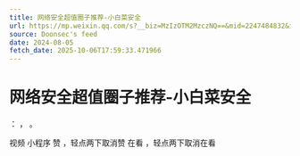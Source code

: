 ```yaml
---
title: 网络安全超值圈子推荐-小白菜安全
url: https://mp.weixin.qq.com/s?__biz=MzIzOTM2MzczNQ==&mid=2247484832&idx=2&sn=c55ace68b7dfffb23e2a23ca4057a70c
source: Doonsec's feed
date: 2024-08-05
fetch_date: 2025-10-06T17:59:33.471966
---
```


# 网络安全超值圈子推荐-小白菜安全

：
，
。

视频
小程序
赞
，轻点两下取消赞
在看
，轻点两下取消在看